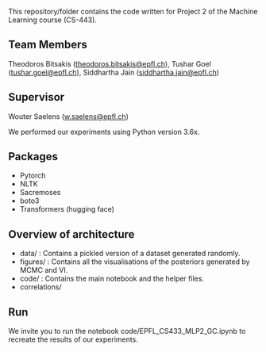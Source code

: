 This repository/folder contains the code written for Project 2 of the Machine Learning course (CS-443).

## Team Members
Theodoros Bitsakis (theodoros.bitsakis@epfl.ch),
Tushar Goel (tushar.goel@epfl.ch),
Siddhartha Jain (siddhartha.jain@epfl.ch)

## Supervisor
Wouter Saelens (w.saelens@epfl.ch)

We performed our experiments using Python version 3.6x.

## Packages 

 - Pytorch
 - NLTK
 - Sacremoses
 - boto3
 - Transformers (hugging face)

## Overview of architecture

 - data/ : Contains a pickled version of a dataset generated randomly.
 - figures/ : Contains all the visualisations of the posteriors generated by MCMC and VI.
 - code/ : Contains the main notebook and the helper files.
 - correlations/

## Run
We invite you to run the notebook code/EPFL_CS433_MLP2_GC.ipynb to recreate the results of our experiments.
